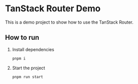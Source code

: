 # TanStack Router Demo

This is a demo project to show how to use the TanStack Router.

## How to run

1. Install dependencies

    ```bash
    pnpm i
    ```

2. Start the project

    ```bash
    pnpm run start
    ```
